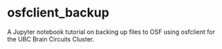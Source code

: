 # osfclient_backup
A Jupyter notebook tutorial on backing up files to OSF using osfclient for the UBC Brain Circuits Cluster. 
